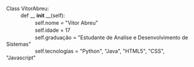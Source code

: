 
Class VitorAbreu:  
ﾠﾠﾠdef __ __init__ __(self):  
ﾠﾠﾠﾠﾠﾠself.nome = "Vitor Abreu"  
ﾠﾠﾠﾠﾠﾠself.idade = 17  
ﾠﾠﾠﾠﾠﾠself.graduação = "Estudante de Analise e Desenvolvimento de Sistemas"  
ﾠﾠﾠﾠﾠﾠself.tecnologias = "Python", "Java", "HTML5", "CSS", "Javascript"  
    

